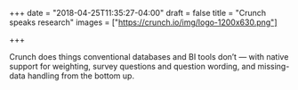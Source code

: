 +++
date = "2018-04-25T11:35:27-04:00"
draft = false
title = "Crunch speaks research"
images = ["https://crunch.io/img/logo-1200x630.png"]


+++

Crunch does things conventional databases and BI tools don’t — with native support for weighting, survey questions and question wording, and missing-data handling from the bottom up.
